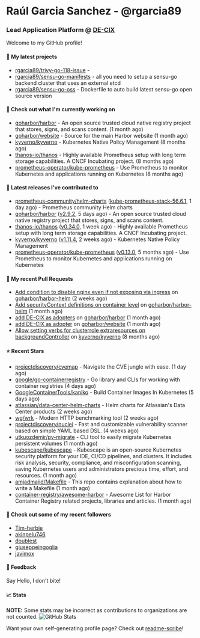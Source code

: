 # Raúl Garcia Sanchez - @rgarcia89
### Lead Application Platform @ [DE-CIX](https://de-cix.net/)

Welcome to my GitHub profile!

#### 🌱 My latest projects

- [rgarcia89/trivy-go-118-issue](https://github.com/rgarcia89/trivy-go-118-issue) - 
- [rgarcia89/sensu-go-manifests](https://github.com/rgarcia89/sensu-go-manifests) - all you need to setup a sensu-go backend cluster that uses an external etcd
- [rgarcia89/sensu-go-oss](https://github.com/rgarcia89/sensu-go-oss) - Dockerfile to auto build latest sensu-go open source version

#### 👷 Check out what I'm currently working on

- [goharbor/harbor](https://github.com/goharbor/harbor) - An open source trusted cloud native registry project that stores, signs, and scans content. (1 month ago)
- [goharbor/website](https://github.com/goharbor/website) - Source for the main Harbor website (1 month ago)
- [kyverno/kyverno](https://github.com/kyverno/kyverno) - Kubernetes Native Policy Management (8 months ago)
- [thanos-io/thanos](https://github.com/thanos-io/thanos) - Highly available Prometheus setup with long term storage capabilities. A CNCF Incubating project. (8 months ago)
- [prometheus-operator/kube-prometheus](https://github.com/prometheus-operator/kube-prometheus) - Use Prometheus to monitor Kubernetes and applications running on Kubernetes (8 months ago)

#### 🔭 Latest releases I've contributed to

- [prometheus-community/helm-charts](https://github.com/prometheus-community/helm-charts) ([kube-prometheus-stack-56.6.1](https://github.com/prometheus-community/helm-charts/releases/tag/kube-prometheus-stack-56.6.1), 1 day ago) - Prometheus community Helm charts
- [goharbor/harbor](https://github.com/goharbor/harbor) ([v2.9.2](https://github.com/goharbor/harbor/releases/tag/v2.9.2), 5 days ago) - An open source trusted cloud native registry project that stores, signs, and scans content.
- [thanos-io/thanos](https://github.com/thanos-io/thanos) ([v0.34.0](https://github.com/thanos-io/thanos/releases/tag/v0.34.0), 1 week ago) - Highly available Prometheus setup with long term storage capabilities. A CNCF Incubating project.
- [kyverno/kyverno](https://github.com/kyverno/kyverno) ([v1.11.4](https://github.com/kyverno/kyverno/releases/tag/v1.11.4), 2 weeks ago) - Kubernetes Native Policy Management
- [prometheus-operator/kube-prometheus](https://github.com/prometheus-operator/kube-prometheus) ([v0.13.0](https://github.com/prometheus-operator/kube-prometheus/releases/tag/v0.13.0), 5 months ago) - Use Prometheus to monitor Kubernetes and applications running on Kubernetes

#### 🔨 My recent Pull Requests

- [Add condition to disable nginx even if not exposing via ingress](https://github.com/goharbor/harbor-helm/pull/1687) on [goharbor/harbor-helm](https://github.com/goharbor/harbor-helm) (2 weeks ago)
- [Add securityContext definitions on container level](https://github.com/goharbor/harbor-helm/pull/1673) on [goharbor/harbor-helm](https://github.com/goharbor/harbor-helm) (1 month ago)
- [add DE-CIX as adopters](https://github.com/goharbor/harbor/pull/19707) on [goharbor/harbor](https://github.com/goharbor/harbor) (1 month ago)
- [add DE-CIX as adopter](https://github.com/goharbor/website/pull/520) on [goharbor/website](https://github.com/goharbor/website) (1 month ago)
- [Allow setting verbs for clusterrole extraresources on backgroundController](https://github.com/kyverno/kyverno/pull/7380) on [kyverno/kyverno](https://github.com/kyverno/kyverno) (8 months ago)

#### ⭐ Recent Stars

- [projectdiscovery/cvemap](https://github.com/projectdiscovery/cvemap) - Navigate the CVE jungle with ease. (1 day ago)
- [google/go-containerregistry](https://github.com/google/go-containerregistry) - Go library and CLIs for working with container registries (4 days ago)
- [GoogleContainerTools/kaniko](https://github.com/GoogleContainerTools/kaniko) - Build Container Images In Kubernetes (5 days ago)
- [atlassian/data-center-helm-charts](https://github.com/atlassian/data-center-helm-charts) - Helm charts for Atlassian&#39;s Data Center products (2 weeks ago)
- [wg/wrk](https://github.com/wg/wrk) - Modern HTTP benchmarking tool (2 weeks ago)
- [projectdiscovery/nuclei](https://github.com/projectdiscovery/nuclei) - Fast and customizable vulnerability scanner based on simple YAML based DSL. (4 weeks ago)
- [utkuozdemir/pv-migrate](https://github.com/utkuozdemir/pv-migrate) - CLI tool to easily migrate Kubernetes persistent volumes (1 month ago)
- [kubescape/kubescape](https://github.com/kubescape/kubescape) - Kubescape is an open-source Kubernetes security platform for your IDE, CI/CD pipelines, and clusters. It includes risk analysis, security, compliance, and misconfiguration scanning, saving Kubernetes users and administrators precious time, effort, and resources. (1 month ago)
- [amjadmajid/Makefile](https://github.com/amjadmajid/Makefile) - This repo contains explanation about how to write a Makefile (1 month ago)
- [container-registry/awesome-harbor](https://github.com/container-registry/awesome-harbor) - Awesome List for Harbor Container Registry related projects, libraries and articles. (1 month ago)

#### 👯 Check out some of my recent followers

- [Tim-herbie](https://github.com/Tim-herbie)
- [akinpelu746](https://github.com/akinpelu746)
- [doublest](https://github.com/doublest)
- [giuseppeingoglia](https://github.com/giuseppeingoglia)
- [javimox](https://github.com/javimox)

#### 💬 Feedback

Say Hello, I don't bite!

#### 📈 Stats

**NOTE:** Some stats may be incorrect as contributions to organizations are not counted.
![GitHub Stats](https://github-readme-stats.vercel.app/api?username=rgarcia89&count_private=false&theme=tokyonight&show_icons=true)


Want your own self-generating profile page? Check out [readme-scribe](https://github.com/muesli/readme-scribe)!
